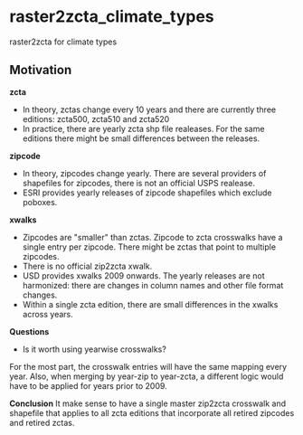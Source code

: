 # raster2zcta_climate_types
raster2zcta for climate types

## Motivation

**zcta** 

* In theory, zctas change every 10 years and there are currently three editions: zcta500, zcta510 and zcta520
* In practice, there are yearly zcta shp file realeases. For the same editions there might be small differences between the releases.

**zipcode**

* In theory, zipcodes change yearly. There are several providers of shapefiles for zipcodes, there is not an official USPS realease.
* ESRI provides yearly releases of zipcode shapefiles which exclude poboxes.

**xwalks**

* Zipcodes are "smaller" than zctas. Zipcode to zcta crosswalks have a single entry per zipcode. There might be zctas that point to multiple zipcodes. 
* There is no official zip2zcta xwalk.
* USD provides xwalks 2009 onwards. The yearly releases are not harmonized: there are changes in column names and other file format changes.
* Within a single zcta edition, there are small differences in the xwalks across years.

**Questions**

* Is it worth using yearwise crosswalks?

For the most part, the crosswalk entries will have the same mapping every year. Also, when merging by year-zip to year-zcta, a different logic would have to be applied for years prior to 2009. 

**Conclusion**
It make sense to have a single master zip2zcta crosswalk and shapefile that applies to all zcta editions that incorporate all retired zipcodes and retired zctas.

